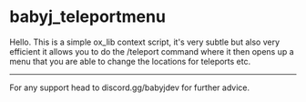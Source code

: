 # babyj_teleportmenu
Hello. This is a simple ox_lib context script, 
it's very subtle but also very efficient it allows you to do the
/teleport command where it then opens up a menu that you are able to change the locations for teleports etc.

--------------------
For any support head to discord.gg/babyjdev for further advice.
